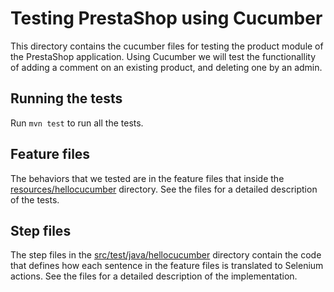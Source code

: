 # Testing PrestaShop using Cucumber
This directory contains the cucumber files for testing the product module of the PrestaShop application.
Using Cucumber we will test the functionallity of adding a comment on an existing product, and deleting one by an admin. 

## Running the tests
Run ```mvn test``` to run all the tests.

## Feature files
The behaviors that we tested are in the feature files that inside the [resources/hellocucumber](resources/hellocucumber) directory. See the files for a detailed description of the tests.

## Step files
The step files in the [src/test/java/hellocucumber](src/test/java/hellocucumber) directory contain the code that defines how each sentence in the feature files is translated to Selenium actions. See the files for a detailed description of the implementation.
